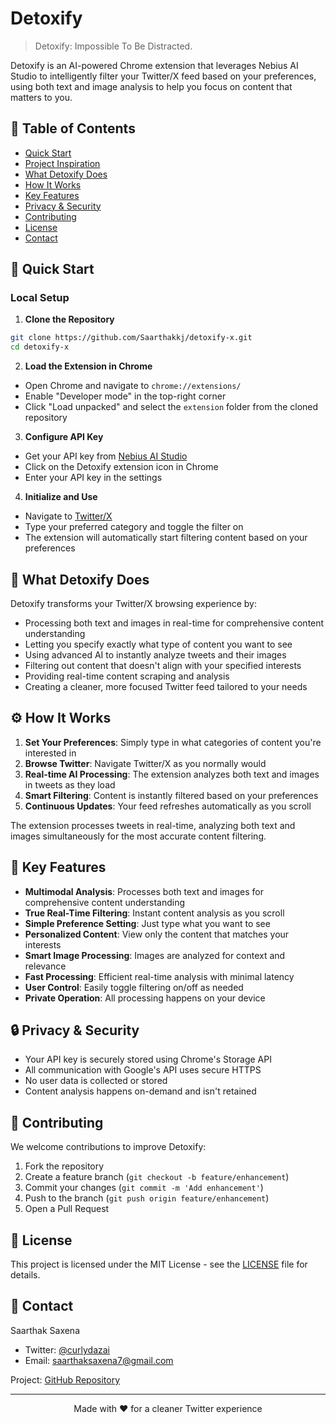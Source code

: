 # Detoxify

> Detoxify: Impossible To Be Distracted.

Detoxify is an AI-powered Chrome extension that leverages Nebius AI Studio to intelligently filter your Twitter/X feed based on your preferences, using both text and image analysis to help you focus on content that matters to you.

## 📑 Table of Contents
- [Quick Start](#-quick-start)
- [Project Inspiration](#-project-inspiration)
- [What Detoxify Does](#-what-detoxify-does)
- [How It Works](#-how-it-works)
- [Key Features](#-key-features)
- [Privacy & Security](#-privacy--security)
- [Contributing](#-contributing)
- [License](#-license)
- [Contact](#-contact)

## 🚀 Quick Start

### Local Setup

1. **Clone the Repository**
```bash
git clone https://github.com/Saarthakkj/detoxify-x.git
cd detoxify-x
```

2. **Load the Extension in Chrome**

- Open Chrome and navigate to `chrome://extensions/`
- Enable "Developer mode" in the top-right corner
- Click "Load unpacked" and select the `extension` folder from the cloned repository

3. **Configure API Key**
- Get your API key from [Nebius AI Studio](https://nebius.ai/)
- Click on the Detoxify extension icon in Chrome
- Enter your API key in the settings

4. **Initialize and Use**
- Navigate to [Twitter/X](https://x.com)
- Type your preferred category and toggle the filter on
- The extension will automatically start filtering content based on your preferences

## 🎯 What Detoxify Does

Detoxify transforms your Twitter/X browsing experience by:

- Processing both text and images in real-time for comprehensive content understanding
- Letting you specify exactly what type of content you want to see
- Using advanced AI to instantly analyze tweets and their images
- Filtering out content that doesn't align with your specified interests
- Providing real-time content scraping and analysis
- Creating a cleaner, more focused Twitter feed tailored to your needs

## ⚙️ How It Works

1. **Set Your Preferences**: Simply type in what categories of content you're interested in
2. **Browse Twitter**: Navigate Twitter/X as you normally would
3. **Real-time AI Processing**: The extension analyzes both text and images in tweets as they load
4. **Smart Filtering**: Content is instantly filtered based on your preferences
5. **Continuous Updates**: Your feed refreshes automatically as you scroll

The extension processes tweets in real-time, analyzing both text and images simultaneously for the most accurate content filtering.

## 🔑 Key Features

- **Multimodal Analysis**: Processes both text and images for comprehensive content understanding
- **True Real-Time Filtering**: Instant content analysis as you scroll
- **Simple Preference Setting**: Just type what you want to see
- **Personalized Content**: View only the content that matches your interests
- **Smart Image Processing**: Images are analyzed for context and relevance
- **Fast Processing**: Efficient real-time analysis with minimal latency
- **User Control**: Easily toggle filtering on/off as needed
- **Private Operation**: All processing happens on your device

## 🔒 Privacy & Security

- Your API key is securely stored using Chrome's Storage API
- All communication with Google's API uses secure HTTPS
- No user data is collected or stored
- Content analysis happens on-demand and isn't retained

## 🤝 Contributing

We welcome contributions to improve Detoxify:

1. Fork the repository
2. Create a feature branch (`git checkout -b feature/enhancement`)
3. Commit your changes (`git commit -m 'Add enhancement'`)
4. Push to the branch (`git push origin feature/enhancement`)
5. Open a Pull Request

## 📝 License

This project is licensed under the MIT License - see the [LICENSE](LICENSE) file for details.

## 📧 Contact

Saarthak Saxena
- Twitter: [@curlydazai](https://x.com/curlydazai)
- Email: saarthaksaxena7@gmail.com

Project: [GitHub Repository](https://github.com/Saarthakkj/detoxify-x)

---
<p align="center">Made with ❤️ for a cleaner Twitter experience</p>
